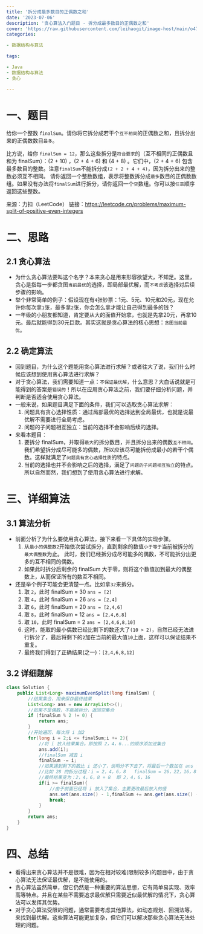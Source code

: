 ```yaml
---
title: '拆分成最多数目的正偶数之和'
date: '2023-07-06'
description: '贪心算法入门题目 - 拆分成最多数目的正偶数之和'
cover: 'https://raw.githubusercontent.com/leihaogit/image-host/main/o47s96.jpg'
categories:

- 数据结构与算法

tags:

- Java
- 数据结构与算法
- 贪心

---
```


# 一、题目

给你一个整数 `finalSum`。请你将它拆分成若干个`互不相同`的正偶数之和，且拆分出来的正偶数数目`最多`。

比方说，给你 `finalSum = 12`，那么这些拆分是`符合要求`的（互不相同的正偶数且和为 finalSum）：(2 + 10) ，(2 + 4 + 6) 和 (4 + 8) 。它们中，(2 + 4 + 6) 包含最多数目的整数。注意`finalSum`不能拆分成`(2 + 2 + 4 + 4)`，因为拆分出来的整数必须互不相同。
请你返回一个整数数组，表示将整数拆分成`最多`数目的正偶数数组。如果没有办法将`finalSum`进行拆分，请你返回一个`空`数组。你可以按`任意`顺序返回这些整数。

来源：力扣（LeetCode）
链接：https://leetcode.cn/problems/maximum-split-of-positive-even-integers

# 二、思路

## 2.1 贪心算法

- 为什么贪心算法要叫这个名字？本来贪心是用来形容欲望大，不知足。这里，贪心是指每一步都贪图`当前最优`的选择，即局部最优解，而`不考虑`该选择对后续步骤的影响。
- 举个非常简单的例子：假设现在有`4`张钞票：1元、5元、10元和20元，现在允许你每次拿`1`张，最多拿`2`张，你会怎么拿才能让自己得到最多的钱？
- 一年级的小朋友都知道，肯定要从大的面值开始拿，也就是先拿20元，再拿10元。最后就能得到30元巨款。其实这就是贪心算法的核心思想：`贪图当前最优`。

## 2.2 确定算法

- 回到题目，为什么这个题能用贪心算法进行求解？或者往大了说，我们什么时候应该想到使用贪心算法进行求解？
- 对于贪心算法，我们需要知道一点：`不保证最优解`，什么意思？大白话说就是可能得到的答案是`错误的`！所以在应用贪心算法之前，我们要仔细分析问题，并判断是否适合使用贪心算法。
- 一般来说，如果题目满足下面的条件，我们可以选取贪心算法求解：
  1. 问题具有贪心选择性质：通过局部最优的选择达到全局最优，也就是说最优解不需要进行全局考虑。
  2. 问题的子问题相互独立：当前的选择不会影响后续的选择。
- 来看本题目：
  1. 要拆分 finalSum，并取得`最大`的拆分数目，并且拆分出来的偶数`互不相同`。我们希望拆分成尽可能多的偶数，所以应该尽可能拆份成最小的若干个偶数。这样就满足了`问题具有贪心选择性质`的特点。
  2. 当前的选择也并不会影响之后的选择，满足了`问题的子问题相互独立`的特点。所以自然而然，我们想到了使用贪心算法进行求解。

# 三、详细算法

## 3.1 算法分析

- 前面分析了为什么要使用贪心算法，接下来看一下具体的实现步骤。
  1. 从`最小的偶整数2`开始依次尝试拆分，直到剩余的数值`小于等于`当前被拆分的`最大偶整数`为止。 此时，我们已经拆分成尽可能多的偶数，不可能拆分出更多的互不相同的偶数。
  2. 如果此时拆分后剩余的 finalSum 大于零，则将这个数值加到最大的偶整数上，从而保证所有的数互不相同。
- 还是举个例子可能会更清楚一点。比如拿`32`来拆分。
  1. 取 `2`，此时 finalSum = 30    `ans = [2]`
  2. 取 `4`，此时 finalSum = 26    `ans = [2,4]`
  3. 取 `6`，此时 finalSum = 20    `ans = [2,4,6]`
  4. 取 `8`，此时 finalSum = 12    `ans = [2,4,6,8]`
  5. 取 `10`，此时 finalSum = 2    `ans = [2,4,6,8,10]` 
  6. 这时，能取的最小偶数已经比剩下的数还大了`(10 > 2)`，自然已经无法进行拆分了，最后将剩下的`2`加在当前的最大值`10`上面，这样可以保证结果不重复。
  7. 最终我们得到了正确结果(之一)：`[2,4,6,8,12]`

## 3.2 详细题解

```java
class Solution {
    public List<Long> maximumEvenSplit(long finalSum) {
        //结果集合，用来保存最终结果
        List<Long> ans = new ArrayList<>();
        //如果不是偶数，不能被拆分，返回空集合
        if (finalSum % 2 != 0) {
            return ans;
        }
        //开始遍历，每次将 i 加2
        for(long i = 2;i <= finalSum;i += 2){
            //将 i 放入结果集合。即按照 2，4，6...的顺序添加进集合
            ans.add(i);
            //finalSum 减去 i
            finalSum -= i;
            //如果遇到剩下的数比 i 还小了，说明分不下去了，将最后一个数加在 ans 倒数的第二个数上面，以免重复
            //比如 28 的拆分过程：i = 2，4，6，8   finalSum = 26，22，16，8   此时 i >= finalSum（8） 了，将 8 加到上一个结果中
            //最终结果变为：2，4，6，8 + 8  即 2，4，6，16
            if(i >= finalSum){
                //由于前面已经将 i 放入了集合，主要更改最后放入的值
                ans.set(ans.size() - 1,finalSum += ans.get(ans.size() - 1));
                break;
            }
        }
        return ans;
    }
}
```

# 四、总结

- 看得出来贪心算法并不是很难，因为在相对较难(限制较多)的题目中，由于贪心算法无法保证最优解，是不能使用的。
- 贪心算法虽然简单，但它仍然是一种重要的算法思想，它有简单易实现、效率高等特点。并且在某些不需要追求最优解只需要近似最优解的情况下，贪心算法可以发挥其优势。
- 对于贪心算法受限的问题，通常需要考虑其他算法，如动态规划、回溯法等，来找到最优解。这些算法可能更加复杂，但它们可以解决那些贪心算法无法处理的问题。